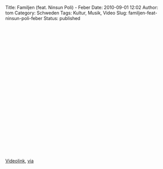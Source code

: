 Title: Familjen (feat. Ninsun Poli) - Feber
Date: 2010-09-01 12:02
Author: tom
Category: Schweden
Tags: Kultur, Musik, Video
Slug: familjen-feat-ninsun-poli-feber
Status: published

<p>
<object width="499" height="399">
<param name="movie" value="http://www.youtube-nocookie.com/v/aH5ZcuYvde0&amp;hl=sv_SE&amp;fs=1"></param><param name="allowFullScreen" value="true"></param><param name="allowscriptaccess" value="always"></param>
<embed src="http://www.youtube-nocookie.com/v/aH5ZcuYvde0&amp;hl=sv_SE&amp;fs=1" type="application/x-shockwave-flash" allowscriptaccess="always" allowfullscreen="true" width="499" height="399">
</embed>
</object>
  
[Videolink](http://www.youtube.com/watch?v=aH5ZcuYvde0),
[via](http://www.swedesplease.net/2010/08/05/swedish-video-roundup-5/)
</p>

